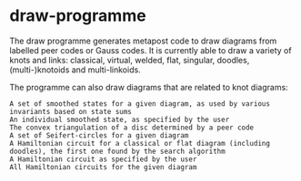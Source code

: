 # draw-programme
The draw programme generates metapost code to draw diagrams from labelled peer codes or Gauss codes. It is currently able to draw a variety of knots and links: classical, virtual, welded, flat, singular, doodles, (multi-)knotoids and multi-linkoids.

The programme can also draw diagrams that are related to knot diagrams:

	A set of smoothed states for a given diagram, as used by various invariants based on state sums
	An individual smoothed state, as specified by the user
	The convex triangulation of a disc determined by a peer code
	A set of Seifert-circles for a given diagram
	A Hamiltonian circuit for a classical or flat diagram (including doodles), the first one found by the search algorithm
	A Hamiltonian circuit as specified by the user
	All Hamiltonian circuits for the given diagram
